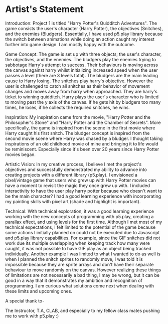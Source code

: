 # Artist's Statement

Introduction:
Project 1 is titled "Harry Potter's Quidditch Adventures". The game consists the user's character (Harry Potter), the objectives (Snitches), and the enemies (Bludgers). Essentially, I have used p5.play library because the switch between animations while doing an action caught my interest further into game design. I am mostly happy with the outcome.

Game Concept:
The game is set up with three objects; the user's character, the objectives, and the enemies. The bludgers play the enemies trying to sabbotage Harry's attempt to success. Their behaviours is moving across the canvas against harry whilst initializing increased speed when the user passes a level (there are 3 levels total). The bludgers are the main leading cause to Harry losing. The snitches play harry's objective. However the user is challenged to catch all snitches as their behavior of movement changes and moves away from harry when approached. They are harry's ticket to winning quidditch. Harry plays the user's character who is limited to moving past the y axis of the canvas. If he gets hit by bludgers too many times, he loses, if he collects the required snitches, he wins.

Inspiration:
My inspiration came from the movie, "Harry Potter and the Philosopher's Stone" and "Harry Potter and the Chamber of Secrets". More specifically, the game is inspired from the scene in the first movie where Harry caught his first snitch. The bludger concept is inspired from the second movie scene where Harry was chased by a bludger. I thought taking inspirations of an old childhood movie of mine and bringing it to life would be reminiscent. Especially since it's been over 20 years since Harry Potter movies began.

Artistic Vision:
In my creative process, I believe I met the project's objectives and successfully demonstrated my ability to advance into creating projects with a different library (p5.play). I envisioned a pixel/vintage game that users who grew up with Harry Potter movies can have a moment to revisit the magic they once grew up with. I included interactivity to have the user play harry potter because who doesn't want to be the main character? I had a good learning experience with incorporating my painting skills with pixel art (shade and highlight is important).

Technical:
With technical exploration, it was a good learning experience working with the new concepts of programming with p5.play, creating a parallax effect, and using levels for the first time. Although I met most of my technical expectations, I felt limited to the potential of the game because some actions I initially planned on could not be executed due to Javascript and p5.play library capabilities. For example, since the GIF snitches did not work due its multiple overlapping when keeping track how many were caught, it was not possible to have GIF play as an object being tracked individually. Another example I was limited to what I wanted to do as well is when I planned the snitch sprites to randomly move, I was told it is impossible because they are sprite arrays and don't have their separate behaviour to move randomly on the canvas. However realizing these things of limitations are not necessarily a bad thing, I may be wrong, but it can be good in a way that it demonstrates my ambition and recognition of programming. I am curious what solutions come next when dealing with these limits and upcoming ones.

A special thank to-

The Instructor, T.A, CLAB, and especially to my fellow class mates pushing me to work with p5.play :)
